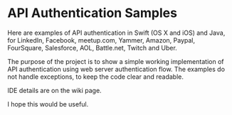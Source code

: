 # API Authentication Samples
Here are examples of API authentication in Swift (OS X and iOS) and Java, for LinkedIn, Facebook, meetup.com, Yammer, Amazon, Paypal, FourSquare, Salesforce, AOL, Battle.net, Twitch and Uber. 

The purpose of the project is to show a simple working implementation of API authentication using web server authentication flow. The examples do not handle exceptions, to keep the code clear and readable. 

IDE details are on the wiki page. 

I hope this would be useful. 
